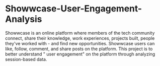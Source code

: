 # Showwcase-User-Engagement-Analysis
Showwcase is an online platform where members of the tech community connect, share their knowledge, work experiences, projects built, people they've worked with - and find new opportunities. Showwcase users can like, follow, comment, and share posts on the platform.
This project is to better understand " user engagement" on the platform through analyzing session-based data.
